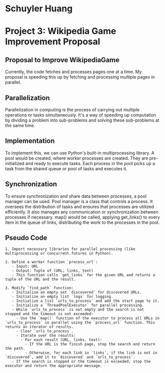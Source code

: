 # Schuyler Huang
# Project 3: Wikipedia Game Improvement Proposal
## Proposal to Improve WikipediaGame
Currently, the code fetches and processes pages one at a time. My proposal is speeding this up by fetching and processing multiple pages in parallel. 
## Parallelization
Parallelization in computing is the process of carrying out multiple operations or tasks simultaneously. It's a way of speeding up computation by dividing a problem into sub-problems and solving these sub-problems at the same time.
## Implementation
To implement this, we can use Python's built-in multiprocessing library. A pool would be created, where worker processes are created. They are pre-initialized and ready to execute tasks. Each process in the pool picks up a task from the shared queue or pool of tasks and executes it. 
## Synchronization
To ensure synchronization and share data between processes, a pool manager can be used. Pool manager is a class that controls a process. It oversees the distribution of tasks and ensures that processes are utilized efficiently. It also manages any communication or synchronization between processes if necessary. map() would be called, applying get_links() to every item in the queue of links, distributing the work to the processes in the pool.

## Pseudo Code
```
1. Import necessary libraries for parallel processing (like multiprocessing or concurrent.futures in Python).

2. Define a worker function `process_url`:
   - Input: URL
   - Output: Tuple of (URL, links, text)
   - This function calls `get_links` for the given URL and returns a tuple of the URL and the result.

3. Modify `find_path` function:
   - Initialize an empty set `discovered` for discovered URLs.
   - Initialize an empty list `logs` for logging.
   - Initialize a list `urls_to_process` and add the start page to it.
   - Initialize a `ThreadPoolExecutor` for parallel processing.
   - While `urls_to_process` is not empty and the search is not stopped and the timeout is not exceeded:
     - Use the `map()` function of the executor to process all URLs in `urls_to_process` in parallel using the `process_url` function. This returns an iterator of results.
     - Clear `urls_to_process`.
     - Iterate over the results:
       - For each result (URL, links, text):
         - If the URL is the finish page, stop the search and return the path.
         - Otherwise, for each link in `links`, if the link is not in `discovered`, add it to `discovered` and `urls_to_process`.
   - If the search is stopped or the timeout is exceeded, stop the executor and return the appropriate message.
```